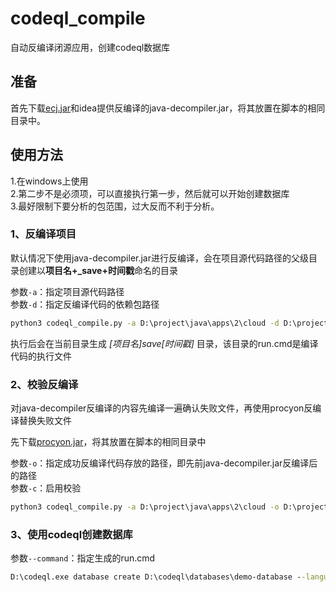 # codeql_compile
自动反编译闭源应用，创建codeql数据库



## 准备
首先下载[ecj.jar](https://mvnrepository.com/artifact/org.eclipse.jdt.core.compiler/ecj/4.6.1)和idea提供反编译的java-decompiler.jar，将其放置在脚本的相同目录中。


## 使用方法

1.在windows上使用  
2.第二步不是必须项，可以直接执行第一步，然后就可以开始创建数据库  
3.最好限制下要分析的包范围，过大反而不利于分析。

### 1、反编译项目
默认情况下使用java-decompiler.jar进行反编译，会在项目源代码路径的父级目录创建以**项目名+_save+时间戳**命名的目录

参数`-a`：指定项目源代码路径  
参数`-d`：指定反编译代码的依赖包路径
```cmd
python3 codeql_compile.py -a D:\project\java\apps\2\cloud -d D:\project\java\apps\BOOT-INF\lib
```
执行后会在当前目录生成 *[项目名]_save_[时间戳]* 目录，该目录的run.cmd是编译代码的执行文件


### 2、校验反编译

对java-decompiler反编译的内容先编译一遍确认失败文件，再使用procyon反编译替换失败文件

先下载[procyon.jar](https://github.com/mstrobel/procyon/releases/download/0.6-prerelease/procyon-decompiler-0.6-prerelease.jar)，将其放置在脚本的相同目录中

参数`-o`：指定成功反编译代码存放的路径，即先前java-decompiler.jar反编译后的路径  
参数`-c`：启用校验

```cmd
python3 codeql_compile.py -a D:\project\java\apps\2\cloud -o D:\project\java\apps\2\cloud_save_1641018608 -c
```

### 3、使用codeql创建数据库

参数`--command`：指定生成的run.cmd
```cmd
D:\codeql.exe database create D:\codeql\databases\demo-database --language="java" --source-root=D:\codeql\demo_save_1641018608 --command="run.cmd"
```




